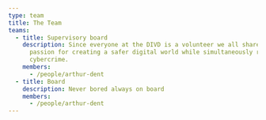 ```yaml
---
type: team
title: The Team
teams:
  - title: Supervisory board
    description: Since everyone at the DIVD is a volunteer we all share a similar
      passion for creating a safer digital world while simultaneously reporting
      cybercrime.
    members:
      - /people/arthur-dent
  - title: Board
    description: Never bored always on board
    members:
      - /people/arthur-dent
---
```

